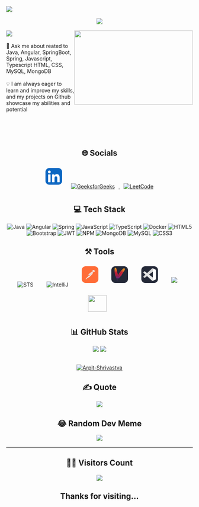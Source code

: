 <img src="https://user-images.githubusercontent.com/73097560/115834477-dbab4500-a447-11eb-908a-139a6edaec5c.gif">

<p align="center">
     <a>
     <img src="https://readme-typing-svg.demolab.com?font=Fira+Code&size=25&pause=1000&center=true&vCenter=true&random=false&width=600&lines=Hello+there!+this+is+Arpit+Shrivastava;A+Full+Stack+Developer"></a>
      </p>
      
<img src="https://user-images.githubusercontent.com/73097560/115834477-dbab4500-a447-11eb-908a-139a6edaec5c.gif">


<img align="right" src="https://media4.giphy.com/media/qgQUggAC3Pfv687qPC/giphy.gif?cid=ecf05e47j82j1ewpwac2svh7jd99clh7l0p0f1xud69jdzg1&ep=v1_gifs_search&rid=giphy.gif&ct=g" style="width:320px; height:200px;">


💬 Ask me about reated to Java, Angular, SpringBoot, Spring, Javascript, Typescript HTML, CSS, MySQL, MongoDB <br>
<br>
💡 I am always eager to learn and improve my skills, and my projects on Github showcase my abilities and potential
<br>
<br>
<br>
<br>
<br>

<h2 align="center">🌐 Socials</h2>

<div align="center">  
     <a href="https://linkedin.com/in/arpit-shrivastava21" target="_blank"><img style="margin: 10px" src="https://github.com/tandpfun/skill-icons/blob/main/icons/LinkedIn.svg" alt="LinkedIn" height="45" /></a> 
    <a href="https://www.geeksforgeeks.org/" target="_blank">
        <img style="margin: 10px" src="YOUR_GEEXSFORGEEKS_ICON_URL" alt="GeeksforGeeks" height="45" />
    </a>
    <a href="https://leetcode.com/" target="_blank">
        <img style="margin: 10px" src="YOUR_LEETCODE_ICON_URL" alt="LeetCode" height="45" />
    </a>
</div>

<h2 align="center">💻 Tech Stack</h2>

<div align="center">

![Java](https://img.shields.io/badge/java-%23ED8B00.svg?style=for-the-badge&logo=openjdk&logoColor=white) ![Angular](https://img.shields.io/badge/angular-%23DD0031.svg?style=for-the-badge&logo=angular&logoColor=white) ![Spring](https://img.shields.io/badge/spring-%236DB33F.svg?style=for-the-badge&logo=spring&logoColor=white) ![JavaScript](https://img.shields.io/badge/javascript-%23323330.svg?style=for-the-badge&logo=javascript&logoColor=%23F7DF1E) ![TypeScript](https://img.shields.io/badge/typescript-%23007ACC.svg?style=for-the-badge&logo=typescript&logoColor=white) ![Docker](https://img.shields.io/badge/docker-%230db7ed.svg?style=for-the-badge&logo=docker&logoColor=white) ![HTML5](https://img.shields.io/badge/html5-%23E34F26.svg?style=for-the-badge&logo=html5&logoColor=white) ![Bootstrap](https://img.shields.io/badge/bootstrap-%238511FA.svg?style=for-the-badge&logo=bootstrap&logoColor=white) ![JWT](https://img.shields.io/badge/JWT-black?style=for-the-badge&logo=JSON%20web%20tokens) ![NPM](https://img.shields.io/badge/NPM-%23CB3837.svg?style=for-the-badge&logo=npm&logoColor=white) ![MongoDB](https://img.shields.io/badge/MongoDB-%234ea94b.svg?style=for-the-badge&logo=mongodb&logoColor=white) ![MySQL](https://img.shields.io/badge/mysql-%2300000f.svg?style=for-the-badge&logo=mysql&logoColor=white)  ![CSS3](https://img.shields.io/badge/css3-%231572B6.svg?style=for-the-badge&logo=css3&logoColor=white)

</div>

<h2 align="center">⚒️ Tools</h2>
<div align="center">
     <img style="margin: 10px" src="https://spring.io/img/projects/spring-tool.svg" alt="STS" height="45"/>
        &nbsp;&nbsp; 
     <img style="margin: 10px" src="https://adityakhr.github.io/image/IntelliJ.svg" alt="IntelliJ" height="45"/>
        &nbsp;&nbsp; 
     <img style="margin: 10px" src="https://github.com/tandpfun/skill-icons/blob/main/icons/Postman.svg" alt="PostMan" height="45"/>
        &nbsp;&nbsp; 
     <img style="margin: 10px" src="https://github.com/tandpfun/skill-icons/blob/main/icons/Maven-Dark.svg" alt="Apache Maven" height="45"/>
        &nbsp;&nbsp;
     <img style="margin: 10px" src="https://github.com/tandpfun/skill-icons/blob/main/icons/VSCode-Dark.svg" alt="VSCode" height="45"/>
        &nbsp;&nbsp;
     <img style="margin: 10px" src="https://adityakhr.github.io/image/github1.svg" height="45"/>
        &nbsp;&nbsp; 
     <img style="margin: 10px" src="https://github.com/RimRaider639/TechStackIcons/raw/master/icons/canva/canva-original.svg" width="50px" height="45"/>
        &nbsp;&nbsp; 
</div>

<h2 align="center">📊 GitHub Stats</h2>
<div align="center">

<img style="width:190px;" src="https://github-readme-stats.vercel.app/api/top-langs/?username=Arpit-Shrivastva&theme=dark&hide_border=false&include_all_commits=false&count_private=true&layout=compact" />

<img style="width:300px;" src="https://github-readme-stats.vercel.app/api?username=Arpit-Shrivastva&theme=dark&hide_border=false&include_all_commits=false&count_private=true" />

</div>
<br>
<p align="center"> <a href="https://github.com/ryo-ma/github-profile-trophy"><img src="https://github-profile-trophy.vercel.app/?username=Arpit-Shrivastva&theme=darkhub" alt="Arpit-Shrivastva" /></a> </p>


<h2 align="center"> ✍️ Quote</h2>
<div align="center">
     
![](https://quotes-github-readme.vercel.app/api?type=horizontal&theme=radical)

</div>

<h2 align="center"> 😂 Random Dev Meme</h2>

<div align="center">
     
<img src='https://randommeme-five.vercel.app/' style="height: 200px;"/>
</div>

---
<h2 align="center">👨‍🦱 Visitors Count</h2>
<div align="center"> 
<p align="center"><img align="center" src="https://profile-counter.glitch.me/{Arpit-Shrivastva}/count.svg" /></p> 
</div>

<h2 align="center">Thanks for visiting...</h2>
<!-- Proudly created with GPRM ( https://gprm.itsvg.in ) -->
